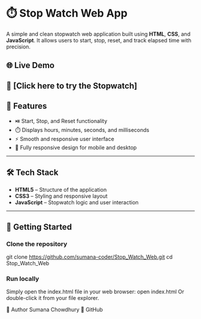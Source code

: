 # ⏱️ Stop Watch Web App

A simple and clean stopwatch web application built using **HTML**, **CSS**, and **JavaScript**. It allows users to start, stop, reset, and track elapsed time with precision.

## 🌐 Live Demo

🚀 [Click here to try the Stopwatch] 
---

## 🧰 Features

- ⏯️ Start, Stop, and Reset functionality
- ⏱️ Displays hours, minutes, seconds, and milliseconds
- ⚡ Smooth and responsive user interface
- 📱 Fully responsive design for mobile and desktop

---

## 🛠️ Tech Stack

- **HTML5** – Structure of the application
- **CSS3** – Styling and responsive layout
- **JavaScript** – Stopwatch logic and user interaction

---

## 🚀 Getting Started

### Clone the repository
git clone https://github.com/sumana-coder/Stop_Watch_Web.git
cd Stop_Watch_Web

### Run locally
Simply open the index.html file in your web browser: open index.html 
Or double-click it from your file explorer.

🙌 Author
Sumana Chowdhury
🔗 GitHub
